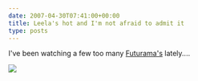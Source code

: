 ```yaml
---
date: 2007-04-30T07:41:00+00:00
title: Leela's hot and I'm not afraid to admit it
type: posts
---
```

I've been watching a few too many [Futurama's](https://en.wikipedia.org/wiki/Futurama_%28animated_series%29) lately....

![](https://upload.wikimedia.org/wikipedia/en/thumb/e/e1/Leela.png/250px-Leela.png)
